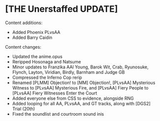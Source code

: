 # [THE Unerstaffed UPDATE]

Content additions:
   * Added Phoenix PLvsAA
   * Added Barry Caidin

Content changes:
   * Updated the anime.opus
   * Reripped Hosonaga and Natsume
   * Minor updates to Franzika AAI Young, Barok Wit, Crab, Ryunosuke, Flynch, Layton, Viridian, Birdly, Barnham and Judge GB
   * Compressed the Inferno Cop rerip
   * Renamed [PLMM] Objection! to [MM] Objection!, [PLvsAA] Mysterious Witness to [PLvsAA] Mysterious Fire, and [PLvsAA] Fiery People to [PLvsAA] Fiery Witnesses Enter the Court
   * Added everyone else from CSS to evidence, alongside RNG
   * Added looping for all AA, PLvsAA, and GT tracks, along with [DGS2] Trial (20th)
   * Fixed the soundlist and courtroom sound inis